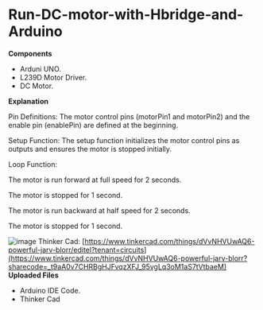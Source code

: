 # Run-DC-motor-with-Hbridge-and-Arduino

**Components**
- Arduni UNO.
- L239D Motor Driver.
- DC Motor.
  
**Explanation**

Pin Definitions: The motor control pins (motorPin1 and motorPin2) and the enable pin (enablePin) are defined at the beginning.

Setup Function: The setup function initializes the motor control pins as outputs and ensures the motor is stopped initially.

Loop Function:

The motor is run forward at full speed for 2 seconds.

The motor is stopped for 1 second.

The motor is run backward at half speed for 2 seconds.

The motor is stopped for 1 second.

![image](https://github.com/user-attachments/assets/f9f84c2c-ca07-4b02-a726-0b7a365a01d9)
Thinker Cad: [https://www.tinkercad.com/things/dVvNHVUwAQ6-powerful-jarv-blorr/editel?tenant=circuits](https://www.tinkercad.com/things/dVvNHVUwAQ6-powerful-jarv-blorr?sharecode=_t9aA0v7CHRBgHJFvqzXFJ_95vgLq3oM1aS7tVtbaeM)
**Uploaded Files**
- Arduino IDE Code.
- Thinker Cad 
